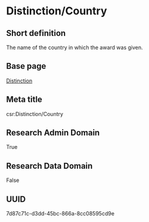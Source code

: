 # Distinction/Country
## Short definition
The name of the country in which the award was given.
## Base page
[Distinction](../../Objects/Distinction.md)
## Meta title
csr:Distinction/Country
## Research Admin Domain
True
## Research Data Domain
False
## UUID
7d87c71c-d3dd-45bc-866a-8cc08595cd9e
